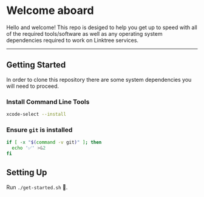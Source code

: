 # Welcome aboard

Hello and welcome! This repo is desiged to help you get up to speed with all of the required tools/software as well as any operating system dependencies required to work on Linktree services.

---

## Getting Started

In order to clone this repository there are some system dependencies you will need to proceed.

### Install Command Line Tools

```sh
xcode-select --install
```

### Ensure `git` is installed

```sh
if [ -x "$(command -v git)" ]; then
  echo '✅' >&2
fi
```

## Setting Up

Run `./get-started.sh` 🎉.
